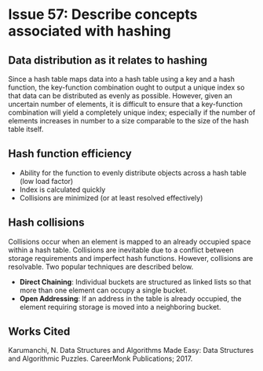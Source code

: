 # Issue 57: Describe concepts associated with hashing

## Data distribution as it relates to hashing
Since a hash table maps data into a hash table using a key and a hash function, the key-function combination ought to
output a unique index so that data can be distributed as evenly as possible. However, given an uncertain number of elements,
it is difficult to ensure that a key-function combination will yield a completely unique index; especially if the number of 
elements increases in number to a size comparable to the size of the hash table itself.  

## Hash function efficiency
- Ability for the function to evenly distribute objects across a hash table (low load factor)
- Index is calculated quickly
- Collisions are minimized (or at least resolved effectively)

## Hash collisions
Collisions occur when an element is mapped to an already occupied space within a hash table. Collisions are inevitable due to a conflict between
storage requirements and imperfect hash functions. However, collisions are resolvable. Two popular techniques are described below. 
- **Direct Chaining**: Individual buckets are structured as linked lists so that more than one element can occupy a single bucket.    
- **Open Addressing**: If an address in the table is already occupied, the element requiring storage is moved into a neighboring bucket.

## Works Cited
Karumanchi, N. Data Structures and Algorithms Made Easy: Data Structures and Algorithmic Puzzles. CareerMonk Publications; 2017.
